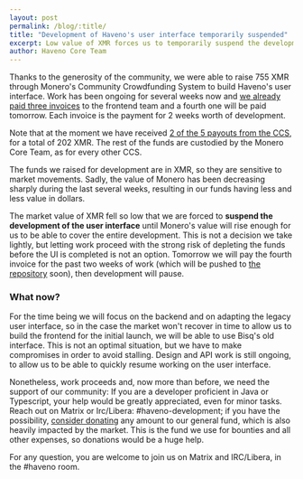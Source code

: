 ```yaml
---
layout: post
permalink: /blog/:title/
title: "Development of Haveno's user interface temporarily suspended"
excerpt: Low value of XMR forces us to temporarily suspend the development of the UI
author: Haveno Core Team
---
```


Thanks to the generosity of the community, we were able to raise 755 XMR through Monero's Community Crowdfunding System to build Haveno's user interface. Work has been ongoing for several weeks now and [we already paid three invoices](https://github.com/haveno-dex/haveno-meta/blob/master/monero-ccs.md) to the frontend team and a fourth one will be paid tomorrow. Each invoice is the payment for 2 weeks worth of development.

Note that at the moment we have received [2 of the 5 payouts from the CCS](https://ccs.getmonero.org/proposals/haveno-frontend.html), for a total of 202 XMR. The rest of the funds are custodied by the Monero Core Team, as for every other CCS.

The funds we raised for development are in XMR, so they are sensitive to market movements. Sadly, the value of Monero has been decreasing sharply during the last several weeks, resulting in our funds having less and less value in dollars.

The market value of XMR fell so low that we are forced to **suspend the development of the user interface** until Monero's value will rise enough for us to be able to cover the entire development. This is not a decision we take lightly, but letting work proceed with the strong risk of depleting the funds before the UI is completed is not an option. Tomorrow we will pay the fourth invoice for the past two weeks of work (which will be pushed to [the repository](https://github.com/haveno-dex/haveno-ui) soon), then development will pause.

### What now?

For the time being we will focus on the backend and on adapting the legacy user interface, so in the case the market won't recover in time to allow us to build the frontend for the initial launch, we will be able to use Bisq's old interface. This is not an optimal situation, but we have to make compromises in order to avoid stalling. Design and API work is still ongoing, to allow us to be able to quickly resume working on the user interface. 

Nonetheless, work proceeds and, now more than before, we need the support of our community: If you are a developer proficient in Java or Typescript, your help would be greatly appreciated, even for minor tasks. Reach out on Matrix or Irc/Libera: #haveno-development; if you have the possibility, [consider donating](https://github.com/haveno-dex/haveno#support) any amount to our general fund, which is also heavily impacted by the market. This is the fund we use for bounties and all other expenses, so donations would be a huge help.

For any question, you are welcome to join us on Matrix and IRC/Libera, in the #haveno room.